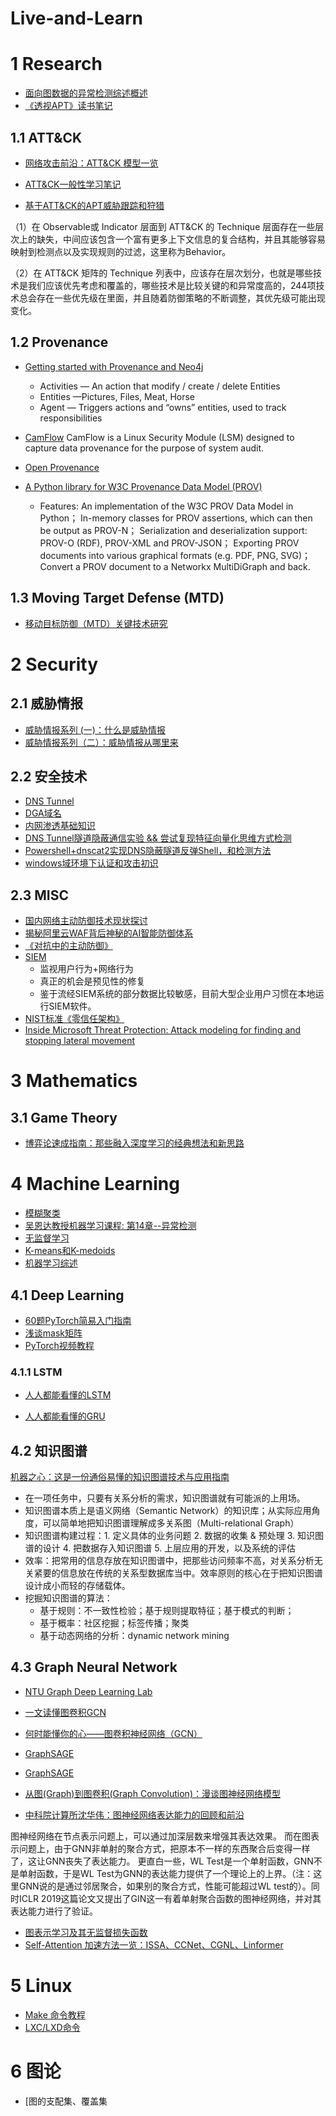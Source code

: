 # Live-and-Learn

# 1 Research
- [面向图数据的异常检测综述概述](https://mp.weixin.qq.com/s/WBxmr_hCOVUbSk15ZPWsjw)
- [《透视APT》读书笔记](https://xz.aliyun.com/t/8335)
## 1.1 ATT&CK
- [网络攻击前沿：ATT&CK 模型一览](https://zhuanlan.zhihu.com/p/92581688)

- [ATT&CK一般性学习笔记](https://bbs.pediy.com/thread-254825.htm)

- [基于ATT&CK的APT威胁跟踪和狩猎](https://www.secrss.com/articles/13161)

（1）在 Observable或 Indicator 层面到 ATT&CK 的 Technique 层面存在一些层次上的缺失，中间应该包含一个富有更多上下文信息的复合结构，并且其能够容易映射到检测点以及实现规则的过滤，这里称为Behavior。

（2）在 ATT&CK 矩阵的 Technique 列表中，应该存在层次划分，也就是哪些技术是我们应该优先考虑和覆盖的，哪些技术是比较关键的和异常度高的，244项技术总会存在一些优先级在里面，并且随着防御策略的不断调整，其优先级可能出现变化。



## 1.2 Provenance
- [Getting started with Provenance and Neo4j](https://medium.com/neo4j/getting-started-with-provenance-and-neo4j-b50f666d8656)
  - Activities — An action that modify / create / delete Entities
  - Entities —Pictures, Files, Meat, Horse
  - Agent — Triggers actions and “owns” entities, used to track responsibilities
  


- [CamFlow](http://camflow.org/)
CamFlow is a Linux Security Module (LSM) designed to capture data provenance for the purpose of system audit.

- [Open Provenance](https://openprovenance.org/)

- [A Python library for W3C Provenance Data Model (PROV)](https://prov.readthedocs.io/en/latest/)
  - Features:
An implementation of the W3C PROV Data Model in Python；
In-memory classes for PROV assertions, which can then be output as PROV-N；
Serialization and deserialization support: PROV-O (RDF), PROV-XML and PROV-JSON；
Exporting PROV documents into various graphical formats (e.g. PDF, PNG, SVG)；
Convert a PROV document to a Networkx MultiDiGraph and back.

## 1.3 Moving Target Defense (MTD)
- [移动目标防御（MTD）关键技术研究](http://m.chinaaet.com/article/3000018916)

# 2 Security
## 2.1 威胁情报
- [威胁情报系列 (一)：什么是威胁情报](https://www.secrss.com/articles/16577)
- [威胁情报系列（二）：威胁情报从哪里来](https://mp.weixin.qq.com/s/YlBy-QI98UBJD21L0u9NFg)


## 2.2 安全技术
- [DNS Tunnel](https://www.paloaltonetworks.com/cyberpedia/what-is-dns-tunneling)
- [DGA域名](https://www.secrss.com/articles/14369)
- [内网渗透基础知识](http://mang0.me/archis/7db24e65/)
- [DNS Tunnel隧道隐蔽通信实验 && 尝试复现特征向量化思维方式检测](https://www.cnblogs.com/LittleHann/p/8656621.html) 
- [Powershell+dnscat2实现DNS隐蔽隧道反弹Shell，和检测方法](https://mp.weixin.qq.com/s/5mDhzuGC2WEc8bdIjRg94w)
- [windows域环境下认证和攻击初识](https://mp.weixin.qq.com/s/4eroblcVS0dwo26fbzA3-Q)


## 2.3 MISC
- [国内网络主动防御技术现状探讨](https://www.secrss.com/articles/15495)
- [揭秘阿里云WAF背后神秘的AI智能防御体系](https://developer.aliyun.com/article/723263)
- [《对抗中的主动防御》](https://zhuanlan.zhihu.com/p/129713923)
- [SIEM](https://cloud.tencent.com/developer/article/1013572)
  - 监视用户行为+网络行为
  - 真正的机会是预见性的修复
  - 鉴于流经SIEM系统的部分数据比较敏感，目前大型企业用户习惯在本地运行SIEM软件。
- [NIST标准《零信任架构》](https://www.secrss.com/articles/15127)
- [Inside Microsoft Threat Protection: Attack modeling for finding and stopping lateral movement](https://www.microsoft.com/security/blog/2020/06/10/the-science-behind-microsoft-threat-protection-attack-modeling-for-finding-and-stopping-evasive-ransomware/)

# 3 Mathematics
## 3.1 Game Theory
- [博弈论速成指南：那些融入深度学习的经典想法和新思路](https://zhuanlan.zhihu.com/p/110773996)


# 4 Machine Learning

- [模糊聚类](https://blog.csdn.net/changyuanchn/article/details/80427893)
- [吴恩达教授机器学习课程: 第14章--异常检测](https://tianchi.aliyun.com/notebook-ai/detail?spm=5176.12281897.0.0.48f239a9jbA1E9&postId=59235)
- [无监督学习](https://easyai.tech/ai-definition/unsupervised-learning/)
- [K-means和K-medoids](https://blog.csdn.net/databatman/article/details/50445561)
- [机器学习综述](https://mp.weixin.qq.com/s/3JV17K6URQ5rO9BsIMJI-w)

## 4.1 Deep Learning
- [60题PyTorch简易入门指南](https://www.kesci.com/home/project/5e0038642823a10036ae9ebf)
- [浅谈mask矩阵 ](http://www.linzehui.me/2018/10/12/%E7%A2%8E%E7%89%87%E7%9F%A5%E8%AF%86/%E6%B5%85%E8%B0%88mask%E7%9F%A9%E9%98%B5/)
- [PyTorch视频教程](https://www.bilibili.com/)

### 4.1.1 LSTM 
- [人人都能看懂的LSTM](https://zhuanlan.zhihu.com/p/32085405)

- [人人都能看懂的GRU](https://zhuanlan.zhihu.com/p/32481747)

## 4.2 知识图谱
[机器之心：这是一份通俗易懂的知识图谱技术与应用指南](https://www.jiqizhixin.com/articles/2018-06-20-4)
- 在一项任务中，只要有关系分析的需求，知识图谱就有可能派的上用场。
- 知识图谱本质上是语义网络（Semantic Network）的知识库；从实际应用角度，可以简单地把知识图谱理解成多关系图（Multi-relational Graph）
- 知识图谱构建过程：1. 定义具体的业务问题  2. 数据的收集 & 预处理  3. 知识图谱的设计  4. 把数据存入知识图谱  5. 上层应用的开发，以及系统的评估
- 效率：把常用的信息存放在知识图谱中，把那些访问频率不高，对关系分析无关紧要的信息放在传统的关系型数据库当中。效率原则的核心在于把知识图谱设计成小而轻的存储载体。
- 挖掘知识图谱的算法：
  - 基于规则：不一致性检验；基于规则提取特征；基于模式的判断；
  - 基于概率：社区挖掘；标签传播；聚类
  - 基于动态网络的分析：dynamic network mining
  
## 4.3 Graph Neural Network
- [NTU Graph Deep Learning Lab](https://github.com/graphdeeplearning)

- [一文读懂图卷积GCN](https://zhuanlan.zhihu.com/p/89503068)

- [何时能懂你的心——图卷积神经网络（GCN）](https://zhuanlan.zhihu.com/p/71200936)

- [GraphSAGE](https://zhuanlan.zhihu.com/p/74242097)

- [GraphSAGE](https://blog.csdn.net/yyl424525/article/details/100532849) 

- [从图(Graph)到图卷积(Graph Convolution)：漫谈图神经网络模型](https://www.cnblogs.com/SivilTaram/p/graph_neural_network_1.html)

- [中科院计算所沈华伟：图神经网络表达能力的回顾和前沿](https://mp.weixin.qq.com/s?__biz=MzA5ODEzMjIyMA==&mid=2247508211&idx=1&sn=d9059b2b80e2d2ac0a3094ca5c897284&chksm=9094a960a7e32076ce4e0f0cd6b99b1aa9d9b4cf049a1695a642b497e0320ef9b7bb0f981e8d&mpshare=1&scene=1&srcid=&sharer_sharetime=1593152170728&sharer_shareid=ca1742c0d2e24f8344d5b319b948d465&key=8c1e0ba910e0936a985ece58961c3915f3a9a6efd4abdbe9d8bde53f5086fc0d5da8d2b2734de73c04b7c9d18644fbd4d98c8fba0f56a178db17f1c0922ddd306d83f11f1f5e6740ab0c16d6601de391&ascene=1&uin=MTI5NjM0ODk2NA%3D%3D&devicetype=Windows+10+x64&version=6209007b&lang=zh_CN&exportkey=AUbb6c4yneRRptukebRrDTA%3D&pass_ticket=%2Fb7GKbJfPjag0NzUZwdk1MqFhl162QnSmgbUc62vxHypVyJ6PTkjWgv8Wukf%2Fi9r)

图神经网络在节点表示问题上，可以通过加深层数来增强其表达效果。
而在图表示问题上，由于GNN非单射的聚合方式，把原本不一样的东西聚合后变得一样了，这让GNN丧失了表达能力。 更直白一些，WL Test是一个单射函数，GNN不是单射函数，于是WL Test为GNN的表达能力提供了一个理论上的上界。（注：这里GNN说的是通过邻居聚合，如果别的聚合方式，性能可能超过WL test的）。同时ICLR 2019这篇论文又提出了GIN这一有着单射聚合函数的图神经网络，并对其表达能力进行了验证。

- [图表示学习及其无监督损失函数](https://www.infoq.cn/article/sWzLpqkg70TQhlwQcDhI)
- [Self-Attention 加速方法一览：ISSA、CCNet、CGNL、Linformer](https://zhuanlan.zhihu.com/p/270898373)

# 5 Linux
- [Make 命令教程](http://www.ruanyifeng.com/blog/2015/02/make.html)
- [LXC/LXD命令](https://www.machunjie.com/linux/560.html)


# 6 图论
- [图的支配集、覆盖集
